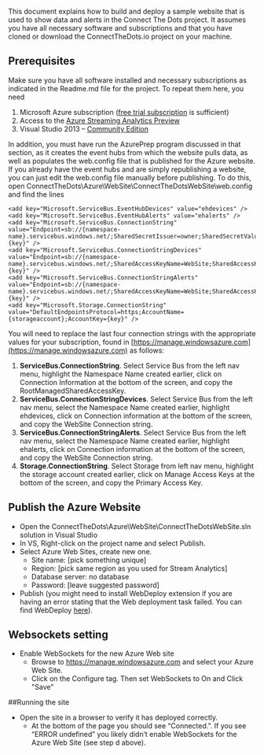 This document explains how to build and deploy a sample website that is used to show data and alerts in the Connect The Dots project. It assumes you have all necessary software and subscriptions and that you have cloned or download the ConnectTheDots.io project on your machine.

## Prerequisites ##

Make sure you have all software installed and necessary subscriptions as indicated in the Readme.md file for the project. To repeat them here, you need

1. Microsoft Azure subscription ([free trial subscription](http://azure.microsoft.com/en-us/pricing/free-trial/) is sufficient)
1. Access to the [Azure Streaming Analytics Preview](https://account.windowsazure.com/PreviewFeatures)
1. Visual Studio 2013 – [Community Edition](http://www.visualstudio.com/downloads/download-visual-studio-vs)

In addition, you must have run the AzurePrep program discussed in that section, as it creates the event hubs from which the website pulls data, as well as populates the web.config file that is published for the Azure website. If you already have the event hubs and are simply republishing a website, you can just edit the web.config file manually before publishing. To do this, open ConnectTheDots\Azure\WebSite\ConnectTheDotsWebSite\web.config and find the lines

    <add key="Microsoft.ServiceBus.EventHubDevices" value="ehdevices" />
    <add key="Microsoft.ServiceBus.EventHubAlerts" value="ehalerts" />
    <add key="Microsoft.ServiceBus.ConnectionString" value="Endpoint=sb://{namespace-name}.servicebus.windows.net/;SharedSecretIssuer=owner;SharedSecretValue={key}" />
    <add key="Microsoft.ServiceBus.ConnectionStringDevices" value="Endpoint=sb://{namespace-name}.servicebus.windows.net/;SharedAccessKeyName=WebSite;SharedAccessKey={key}" />
    <add key="Microsoft.ServiceBus.ConnectionStringAlerts" value="Endpoint=sb://{namespace-name}.servicebus.windows.net/;SharedAccessKeyName=WebSite;SharedAccessKey={key}" />
    <add key="Microsoft.Storage.ConnectionString" value="DefaultEndpointsProtocol=https;AccountName={storageaccount};AccountKey={key}" />

You will need to replace the last four connection strings with the appropriate values for your subscription, found in [https://manage.windowsazure.com](https://manage.windowsazure.com) as follows:

1. **ServiceBus.ConnectionString**. Select Service Bus from the left nav menu, highlight the Namespace Name created earlier, click on Connection Information at the bottom of the screen, and copy the RootManagedSharedAccessKey.
2. **ServiceBus.ConnectionStringDevices**. Select Service Bus from the left nav menu, select the Namespace Name created earlier, highlight ehdevices, click on Connection information at the bottom of the screen, and copy the WebSite Connection string.
3. **ServiceBus.ConnectionStringAlerts**. Select Service Bus from the left nav menu, select the Namespace Name created earlier, highlight ehalerts, click on Connection information at the bottom of the screen, and copy the WebSite Connection string.
4. **Storage.ConnectionString**. Select Storage from left nav menu, highlight the storage account created earlier, click on Manage Access Keys at the bottom of the screen, and copy the Primary Access Key.

## Publish the Azure Website ##

* Open the ConnectTheDots\Azure\WebSite\ConnectTheDotsWebSite.sln solution in Visual Studio
* In VS, Right-click on the project name and select Publish.
* Select Azure Web Sites, create new one. 
    * Site name: [pick something unique]
    * Region: [pick same region as you used for Stream Analytics]
    * Database server: no database
    * Password: [leave suggested password]
* Publish (you might need to install WebDeploy extension if you are having an error stating that the Web deployment task failed. You can find WebDeploy [here](http://www.iis.net/downloads/microsoft/web-deploy)).

## Websockets setting ##
* Enable WebSockets for the new Azure Web site
    * Browse to https://manage.windowsazure.com and select your Azure Web Site.
    * Click on the Configure tag. Then set WebSockets to On and Click "Save"
	
##Running the site
* Open the site in a browser to verify it has deployed correctly. 
    * At the bottom of the page you should see “Connected.”. If you see “ERROR undefined” you likely didn’t enable WebSockets for the Azure Web Site (see step d above).
